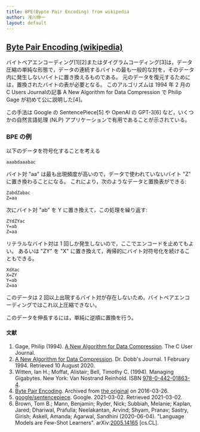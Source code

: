 ```yaml
---
title: BPE(Bypte Pair Encoding) from wikipedia
author: 浅川伸一
layout: default
---
```

## [Byte Pair Encoding (wikipedia)](https://en.wikipedia.org/wiki/Byte_pair_encoding)

バイトペアエンコーディング[1][2]またはダイグラムコーディング[3]は，データ圧縮の単純な形態で，データの連続するバイトの最も一般的な対を，そのデータ内に発生しないバイトに置き換えるものである。
元のデータを復元するためには，置換されたバイトの表が必要となる。
このアルゴリズムは 1994 年 2 月の C Users Journalの記事 A New Algorithm for Data Compression で Philip Gage が初めて公に説明した[4]。
<!-- 
Byte pair encoding[1][2] or digram coding[3] is a simple form of data compression in which the most common pair of consecutive bytes of data is replaced with a byte that does not occur within that data. 
A table of the replacements is required to rebuild the original data. 
The algorithm was first described publicly by Philip Gage in a February 1994 article "A New Algorithm for Data Compression" in the C Users Journal.[4]-->


この手法は Google の SentencePiece[5] や OpenAI の GPT-3[6] など，いくつかの自然言語処理 (NLP) アプリケーションで有用であることが示されている。
<!-- A variant of the technique has shown to be useful in several natural language processing (NLP) applications, such as Google's SentencePiece,[5] and OpenAI's GPT-3.[6] -->

### BPE の例
<!-- ### Byte pair encoding example -->

以下のデータを符号化することを考える
<!-- Suppose the data to be encoded is -->
```
aaabdaaabac
```

バイト対 "aa" は最も出現頻度が高いので，データで使われていないバイト "Z" に置き換わることになる。
これにより，次のようなデータと置換表ができる:
<!-- The byte pair "aa" occurs most often, so it will be replaced by a byte that is not used in the data, "Z". 
Now there is the following data and replacement table:-->
```
ZabdZabac
Z=aa
```

次にバイト対 "ab” を Y に置き換えて，この処理を繰り返す:
<!-- Then the process is repeated with byte pair "ab", replacing it with Y: -->

```
ZYdZYac
Y=ab
Z=aa
```

リテラルなバイト対は 1 回しか発生しないので，ここでエンコードを止めてもよい。
あるいは "ZY" を "X" に置き換えて，再帰的にバイト対符号化を続けることもできる。
<!-- The only literal byte pair left occurs only once, and the encoding might stop here. 
Or the process could continue with recursive byte pair encoding, replacing "ZY" with "X":-->

```
XdXac
X=ZY
Y=ab
Z=aa
```

このデータは 2 回以上出現するバイト対が存在しないため，バイトペアエンコーディングではこれ以上圧縮できない。
<!-- This data cannot be compressed further by byte pair encoding because there are no pairs of bytes that occur more than once.-->

このデータを伸長するには，単純に逆順に置換を行う。
<!-- To decompress the data, simply perform the replacements in the reverse order. -->


#### 文献

1. Gage, Philip (1994). [A New Algorithm for Data Compression](http://www.pennelynn.com/Documents/CUJ/HTML/94HTML/19940045.HTM). The C User Journal.
2. [A New Algorithm for Data Compression](http://www.drdobbs.com/article/print?articleId=184402829). Dr. Dobb's Journal. 1 February 1994. Retrieved 10 August 2020.
3. Witten, Ian H.; Moffat, Alistair; Bell, Timothy C. (1994). Managing Gigabytes. New York: Van Nostrand Reinhold. ISBN [978-0-442-01863-4](https://en.wikipedia.org/wiki/Special:BookSources/978-0-442-01863-4).
4. [Byte Pair Encoding](https://web.archive.org/web/20160326130908/http://www.csse.monash.edu.au/cluster/RJK/Compress/problem.html). Archived from [the original](http://www.csse.monash.edu.au/cluster/RJK/Compress/problem.html) on 2016-03-26.
5. [google/sentencepiece](https://github.com/google/sentencepiece). Google. 2021-03-02. Retrieved 2021-03-02.
6. Brown, Tom B.; Mann, Benjamin; Ryder, Nick; Subbiah, Melanie; Kaplan, Jared; Dhariwal, Prafulla; Neelakantan, Arvind; Shyam, Pranav; Sastry, Girish; Askell, Amanda; Agarwal, Sandhini (2020-06-04). "Language Models are Few-Shot Learners". arXiv:[2005.14165](https://arxiv.org/abs/2005.14165) [cs.CL].


